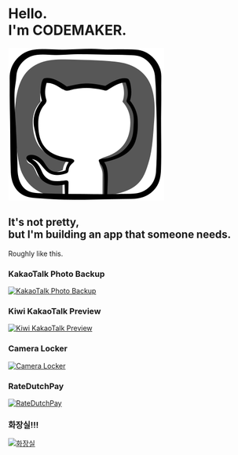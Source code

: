 # Hello.<br>I'm CODEMAKER.
[![profile](./res/iconfinder_social-media_GitHub_1872635.svg)](./)
## It's not pretty,<br>but I'm building an app that someone needs.
Roughly like this.<br>

### KakaoTalk Photo Backup
[![KakaoTalk Photo Backup](https://lh3.googleusercontent.com/4qUW7EbEI9TjScVnHmPef5emT5q05aiiZJc2RRnzMh9XZJPo5up-n_cMH6EvfqImsw=s180-rw)](https://play.google.com/store/apps/details?id=com.codemaker.kakaophotobackup)
### Kiwi KakaoTalk Preview
[![Kiwi KakaoTalk Preview](https://lh3.googleusercontent.com/GXhvMWFiNw8ZLp7tSaf65fGgzDUnMmWLf22wrVqw5PcxVgbCNsMzT3F1BcpAXjEGrA=s180-rw)](https://play.google.com/store/apps/details?id=com.codemaker.kakaopreview)
### Camera Locker
[![Camera Locker](https://lh3.googleusercontent.com/UUI_JS5KjTNpKSaN-3fvax1Fi6JMh-glPqHR2Cde7biMD_PjW7pP_BfUyvmQ2PpNNA=s180-rw)](https://play.google.com/store/apps/details?id=com.codemaker.cameralocker)
### RateDutchPay
[![RateDutchPay](https://lh3.googleusercontent.com/VjTNf8VYMXhCdxbyf6NN-x57H1oCjIhSqLSDt6GJ8UrPLqUkI8IoYzHZwI4fRLR5NQ=s180-rw)](https://play.google.com/store/apps/details?id=com.codemaker.ratedutchpay)
### 화장실!!! 
[![화장실](https://lh3.googleusercontent.com/LJLTNEy71TBPgNUW817ROe2Px8BR0klnyPFsUM-KeEGFehX1zZ8CpUztybQoiUrlQhY=s180-rw)](https://play.google.com/store/apps/details?id=com.codemaker.toilet)
